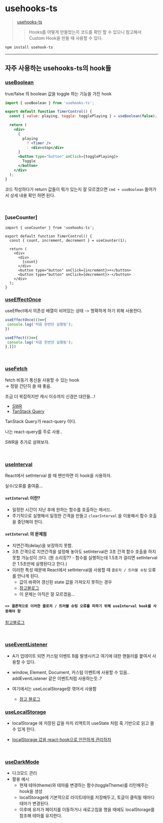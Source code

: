 # usehooks-ts

> [usehooks-ts](https://usehooks-ts.com/)
>
>> Hooks를 어떻게 만들었는지 코드를 확인 할 수 있으니 참고해서 Custom Hook을 만들 때 사용할 수 있다.

```bash
npm install usehook-ts
```

---

## 자주 사용하는 usehooks-ts의 hook들

### [useBoolean](https://usehooks-ts.com/react-hook/use-boolean)

true/false 의 boolean 값을 toggle 하는 기능을 가진 hook

```jsx
import { useBoolean } from 'usehooks-ts';

export default function TimerControl() {
  const { value: playing, toggle: togglePlaying } = useBoolean(false);

  return (
    <div>
      {
        playing
          ? <Timer />
          : <div>stop</div>
      }
      <button type="button" onClick={togglePlaying}>
        Toggle
      </button>
    </div>
  );
}

```

코드 작성하다가 return 값들이 뭐가 있는지 잘 모르겠으면 `cmd + useBoolean` 들어가서 상세 내용 확인 하면 된다.

</br>

### [useCounter]

```tsx
import { useCounter } from 'usehooks-ts';

export default function TimerControl() {
  const { count, increment, decrement } = useCounter(1);

  return (
    <div>
      <div>
        {count}
      </div>
      <button type="button" onClick={increment}>+</button>
      <button type="button" onClick={decrement}>-</button>
    </div>
  );
}

```

### [useEffectOnce](https://usehooks-ts.com/react-hook/use-effect-once)

useEffect에서 의존성 배열이 비어있는 상태
-> 명확하게 하기 위해 사용한다.

```jsx
useEffectOnce(()=>{
 console.log('처음 한번만 실행됨');
})
```

```jsx
useEffect(()=>{
 console.log('처음 한번만 실행됨');
},[])
```

</br>

### [useFetch](https://usehooks-ts.com/react-hook/use-fetch)

fetch 비동기 통신을 사용할 수 있는 hook
</br> -> 정말 간단히 쓸 때 좋음.

조금 더 복잡하지만 캐시 이슈까지 신경쓴 대안들...!

- [SWR](https://swr.vercel.app/ko)
- [TanStack Query](https://tanstack.com/query)

TanStack Query가 react-query 이다.

나는 react-query를 주로 사용..

SWR을 추가로 살펴보자.

</br>

### [useInterval](https://usehooks-ts.com/react-hook/use-interval)

React에서 setInterval 쓸 때 왠만하면 이 hook을 사용하자.

실수/오류를 줄여줌...

#### `setInterval` 이란?

- 일정한 시간이 지난 후에 원하는 함수를 호출하는 매서드.
- 주기적으로 실행해서 일정한 간격을 만들고 `clearInterval` 을 이용해서 함수 호출을 중단해야 한다.

#### `setInterval` 의 문제점

- 지연간격(delay)을 보장하지 못함.
- 3초 간격으로 지연간격을 설정해 놓아도 setInterval은 3초 간격 함수 호출을 하지 못할 가능성이 크다.
(뭔 소리징?? - 함수를 실행하는데 1.5초가 걸리면 setInterval은 1.5초만에 실행된다고 한다.)
- 이러한 특성 때문에 React에서 setInterval을 사용할 때 `클로저 / 트러블 슈팅` 오류를 만나게 된다.
  - 값이 바뀌어 갱신된 state 값을 가져오지 못하는 경우
  - [참고블로그](https://velog.io/@goldbear2022/%ED%81%B4%EB%A1%9C%EC%A0%80Closure%EA%B0%80-%EB%90%98%EB%B2%84%EB%A6%B0-%EB%82%B4%EB%B6%80%ED%95%A8%EC%88%98%EA%B0%80-%EC%9D%BC%EC%9C%BC%ED%82%A4%EB%8A%94-%EC%98%A4%EB%A5%98-feat.-setInterval)
  - 이 문제는 아직은 잘 모르겠음...

#### `=> 결론적으로 이러한 클로저 / 트러블 슈팅 오류를 피하기 위해 useInterval hook을 사용해야 함`

[참고블로그](https://velog.io/@goldbear2022/setInterval-%ED%8A%B9%EC%A7%95%EA%B3%BC-useInterval)

</br>

### [useEventListener](https://usehooks-ts.com/react-hook/use-event-listener)

- A가 업데이트 되면 커스텀 이벤트 B를 발생시키고 여기에 대한 핸들러를 붙여서 사용할 수 있다.
- window, Element, Document, 커스텀 이벤트에 사용할 수 있음.. addEventListener 같은 이벤트처럼 사용하는듯..?

- 여기에서는 useLocalStorage랑 엮어서 사용함
  - [참고 블로그](https://velog.io/@taetae-5/React-18-%EC%97%90%EC%84%9C-useLocalStorage-%EA%B5%AC%ED%98%84)

### [useLocalStorage](https://usehooks-ts.com/react-hook/use-local-storage)

- localStorage 에 저장된 값을 마치 리액트의 useState 처럼 훅 기반으로 읽고 쓸 수 있게 한다.

- [localStorage 값을 react-hook으로 안전하게 관리하자](https://velog.io/@ktthee/localStorage-%EA%B0%92%EC%9D%84-%EB%A6%AC%EC%95%A1%ED%8A%B8-%ED%9B%85%EC%9C%BC%EB%A1%9C-%EC%95%88%EC%A0%84%ED%95%98%EA%B2%8C-%EA%B4%80%EB%A6%AC%ED%95%98%EA%B8%B0)

</br>

### [useDarkMode](https://usehooks-ts.com/react-hook/use-dark-mode)

- 다크모드 관리
- 활용 예시
  - 현재 테마(theme)와 테마를 변경하는 함수(toggleTheme)를 리턴해주는 hook을 생성
  - localStorage에 기본적으로 라이트테마를 저장해두고, 토글이 클릭될 때마다 테마가 변경된다.
  - 이후에 유저가 페이지를 이동하거나 새로고침을 했을 때에도 localStorage를 참조해 테마를 유지한다.